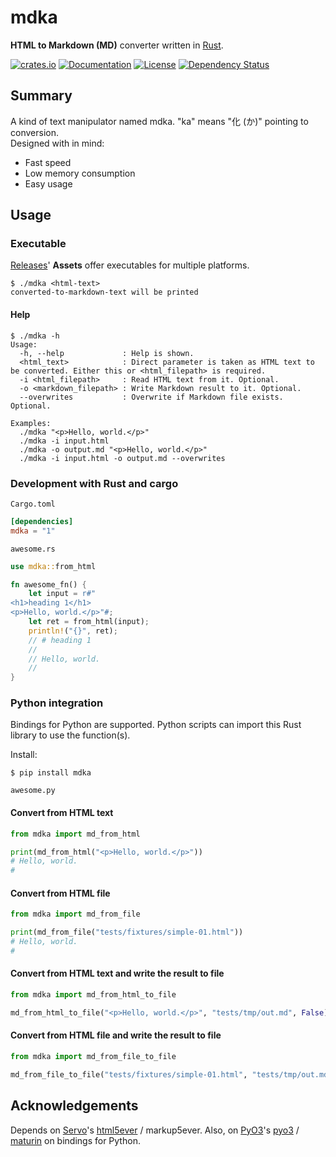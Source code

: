 # mdka
**HTML to Markdown (MD)** converter written in [Rust](https://www.rust-lang.org/).

[![crates.io](https://img.shields.io/crates/v/mdka?label=latest)](https://crates.io/crates/mdka)
[![Documentation](https://docs.rs/mdka/badge.svg?version=latest)](https://docs.rs/mdka/latest)
[![License](https://img.shields.io/github/license/nabbisen/mdka-rs)](https://github.com/nabbisen/mdka-rs/blob/main/LICENSE)
[![Dependency Status](https://deps.rs/crate/mdka/latest/status.svg)](https://deps.rs/crate/mdka/latest)

## Summary

A kind of text manipulator named mdka. "ka" means "化 (か)" pointing to conversion.    
Designed with in mind:

- Fast speed
- Low memory consumption
- Easy usage

## Usage

### Executable

[Releases](https://github.com/nabbisen/mdka-rs/releases)' **Assets** offer executables for multiple platforms.

```console
$ ./mdka <html-text>
converted-to-markdown-text will be printed
```

#### Help

```console
$ ./mdka -h
Usage:
  -h, --help             : Help is shown.
  <html_text>            : Direct parameter is taken as HTML text to be converted. Either this or <html_filepath> is required.
  -i <html_filepath>     : Read HTML text from it. Optional.
  -o <markdown_filepath> : Write Markdown result to it. Optional.
  --overwrites           : Overwrite if Markdown file exists. Optional.

Examples:
  ./mdka "<p>Hello, world.</p>"
  ./mdka -i input.html
  ./mdka -o output.md "<p>Hello, world.</p>"
  ./mdka -i input.html -o output.md --overwrites
```

### Development with Rust and cargo

`Cargo.toml`

```toml
[dependencies]
mdka = "1"
```

`awesome.rs`

```rust
use mdka::from_html

fn awesome_fn() {
    let input = r#"
<h1>heading 1</h1>
<p>Hello, world.</p>"#;
    let ret = from_html(input);
    println!("{}", ret);
    // # heading 1
    // 
    // Hello, world.
    // 
}
```

### Python integration

Bindings for Python are supported. Python scripts can import this Rust library to use the function(s).

Install:

```console
$ pip install mdka
```

`awesome.py`

#### Convert from HTML text

```python
from mdka import md_from_html

print(md_from_html("<p>Hello, world.</p>"))
# Hello, world.
# 
```

#### Convert from HTML file

```python
from mdka import md_from_file

print(md_from_file("tests/fixtures/simple-01.html"))
# Hello, world.
# 
```

#### Convert from HTML text and write the result to file

```python
from mdka import md_from_html_to_file

md_from_html_to_file("<p>Hello, world.</p>", "tests/tmp/out.md", False) # third parameter is `overwrites` Boolean
```

#### Convert from HTML file and write the result to file

```python
from mdka import md_from_file_to_file

md_from_file_to_file("tests/fixtures/simple-01.html", "tests/tmp/out.md", False) # third parameter is `overwrites` Boolean
```

## Acknowledgements

Depends on [Servo](https://servo.org/)'s [html5ever](https://github.com/servo/html5ever) / markup5ever.
Also, on [PyO3](https://github.com/PyO3)'s [pyo3](https://github.com/PyO3/pyo3) / [maturin](https://github.com/PyO3/maturin) on bindings for Python.
